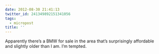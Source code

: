 ```yaml
---
date: 2012-08-30 21:41:13
twitter_id: 241349892151341056
tags:
  - micropost
title: ''
---
```


Apparently there’s a BMW for sale in the area that’s surprisingly affordable and slightly older than I am. I’m tempted.
